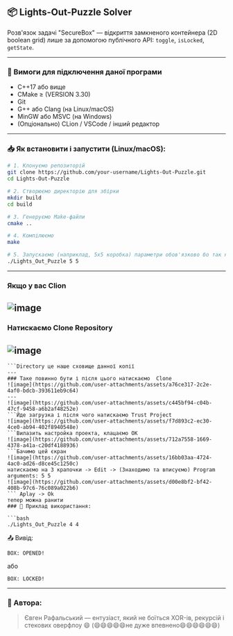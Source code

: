 ## 📦 Lights-Out-Puzzle Solver

Розв'язок задачі "SecureBox" — відкриття замкненого контейнера (2D boolean grid) лише за допомогою публічного API: `toggle`, `isLocked`, `getState`.

---

### 🔧 Вимоги для підключення даної програми

- C++17 або вище
- CMake ≥ (VERSION 3.30)
- Git
- G++ або Clang (на Linux/macOS)
- MinGW або MSVC (на Windows)
- (Опціонально) CLion / VSCode / інший редактор

---

### 📥 Як встановити і запустити (Linux/macOS):

```bash
# 1. Клонуємо репозиторій
git clone https://github.com/your-username/Lights-Out-Puzzle.git
cd Lights-Out-Puzzle

# 2. Створюємо директорію для збірки
mkdir build
cd build

# 3. Генеруємо Make-файли
cmake ..

# 4. Компілюємо
make

# 5. Запускаємо (наприклад, 5x5 коробка) параметри обов'язково бо так не буде працювати 
./Lights_Out_Puzzle 5 5 
```

---

###  Якщо у вас Clion 
![image](https://github.com/user-attachments/assets/4f05a3c9-9dea-400e-bee1-6126eef27008)
---
### Натискаємо Clone Repository 
![image](https://github.com/user-attachments/assets/e7071670-303f-4f30-aeab-a5584f886f58)
---
```переходимо на сторінку ГітХаба шукаємо URL а це саме -> https://github.com/dinobunny/Lights-Out-Puzzle.git
```Directory це наше сховище данної копії
---
### Таке повинно бути і після цього натискаємо  Clone
![image](https://github.com/user-attachments/assets/a76ce317-2c2e-4af0-bdcb-393611eb9c64)
---
![image](https://github.com/user-attachments/assets/c445bf94-c04b-47cf-9458-a6b2af48252e)
```Йде загрузка і після чого натискаємо Trust Project
![image](https://github.com/user-attachments/assets/f7d893c2-ec30-4ce0-ab94-402f8940548e)
```Вилазить настройка проекта, клацаємо ОК 
![image](https://github.com/user-attachments/assets/712a7558-1669-4378-a41a-c20df4188936)
```Бачимо цей єкран 
![image](https://github.com/user-attachments/assets/16bb03aa-4724-4ac0-ad26-d8ce45c1250c)
натискаємо на 3 крапочки -> Edit -> (Знаходимо та вписуємо) Program arguments: 5 5
![image](https://github.com/user-attachments/assets/d00e8bf2-bf42-408b-97c6-76c089a022b6)
``` Aplay -> Ok 
тепер можна ранити 
### 🧪 Приклад використання:

```bash
./Lights_Out_Puzzle 4 4
```

📤 Вивід:
```
BOX: OPENED!
```
або
```
BOX: LOCKED!
```
---

### 🤝 Автора:
> Євген Рафальський — ентузіаст, який не боїться XOR-ів, рекурсій і стекових оверфлоу 😄 (😄😄😄😄😄не дуже впевнено😄😄😄😄😄😄)

